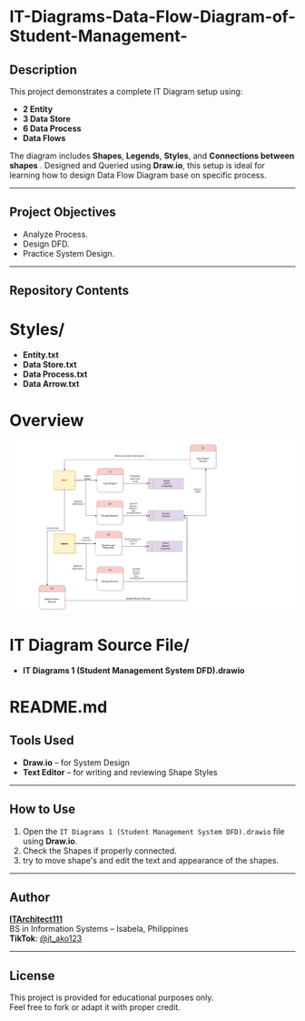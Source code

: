 # IT-Diagrams-Data-Flow-Diagram-of-Student-Management-

## Description
This project demonstrates a complete IT Diagram setup using:
- **2 Entity**
- **3 Data Store**
- **6 Data Process**
- **Data Flows**

The diagram includes **Shapes**, **Legends**, **Styles**, and **Connections between shapes** . Designed and Queried using **Draw.io**, this setup is ideal for learning how to design Data Flow Diagram base on specific process.

---

## Project Objectives
- Analyze Process.
- Design DFD.
- Practice System Design.

---

## Repository Contents

# Styles/
- **Entity.txt**
- **Data Store.txt**
- **Data Process.txt**
- **Data Arrow.txt**

# Overview 
![Diagram](Overview/IT_Diagram_1.png)

# IT Diagram Source File/
- **IT Diagrams 1 (Student Management System DFD).drawio**
  
# README.md

## Tools Used
- **Draw.io** – for System Design
- **Text Editor** – for writing and reviewing Shape Styles 

---

## How to Use
1. Open the `IT Diagrams 1 (Student Management System DFD).drawio` file using **Draw.io**.
2. Check the Shapes if properly connected.
3. try to move shape's and edit the text and appearance of the shapes.


---

## Author
**[ITArchitect111](https://github.com/ITArchitect111)**  
BS in Information Systems – Isabela, Philippines  
**TikTok**: [@it_ako123](https://www.tiktok.com/@it_ako123)

---

## License
This project is provided for educational purposes only.  
Feel free to fork or adapt it with proper credit.
